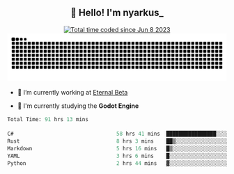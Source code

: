 <h2 align="center">👋 Hello! I'm nyarkus_</h2>
<p align="center">
  <a href="https://wakatime.com/@8f9aa332-6725-4e00-a5d9-b2317a4b74a6">
    <img src="https://wakatime.com/badge/user/8f9aa332-6725-4e00-a5d9-b2317a4b74a6.svg" alt="Total time coded since Jun 8 2023" />
  </a>
  <br>
  <img src = "https://github.com/nyarkus/nyarkus/blob/output/github-snake-dark.svg">
</p>

- 🔭 I’m currently working at [Eternal Beta](https://github.com/Kacianoki/Eternal-Beta)
<!--- 💬 Ask me about **nothing :<**-->
- 🌱 I'm currently studying the **Godot Engine**

<!--START_SECTION:waka-->

```fs
Total Time: 91 hrs 13 mins

C#                                 58 hrs 41 mins  ████████████████░░░░░░░░░   63.97 %
Rust                               8 hrs 3 mins    ██▒░░░░░░░░░░░░░░░░░░░░░░   08.78 %
Markdown                           5 hrs 16 mins   █▒░░░░░░░░░░░░░░░░░░░░░░░   05.74 %
YAML                               3 hrs 6 mins    █░░░░░░░░░░░░░░░░░░░░░░░░   03.39 %
Python                             2 hrs 44 mins   ▓░░░░░░░░░░░░░░░░░░░░░░░░   02.99 %
```

<!--END_SECTION:waka-->
